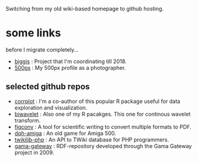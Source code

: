 Switching from my old wiki-based homepage to github hosting.

# some links
before I migrate completely...

 - [biggis](http://biggis-project.eu/) : Project that I'm coordinating till 2018.
 - [500px](https://500px.com/ViliamSimko) : My 500px profile as a photographer.

## selected github repos
 - [corrplot](https://github.com/vsimko/corrplot) : I'm a co-author of this popular R package useful for data exploration and visualization.
 - [biwavelet](https://github.com/vsimko/biwavelet) : Also one of my R pacakges. This one for continous wavelet transform.
 - [figconv](https://github.com/vsimko/figconv) : A tool for scientific writing to convert multiple formats to PDF.
 - [dqh-amiga](https://github.com/vsimko/dqh-amiga) : An old game for Amiga 500.
 - [twikilib-php](https://github.com/vsimko/twikilib-php) : An API to TWiki database for PHP programmers.
 - [gama-gateway](https://github.com/vsimko/gama-gateway) : RDF-repository developed through the Gama Gateway project in 2009.